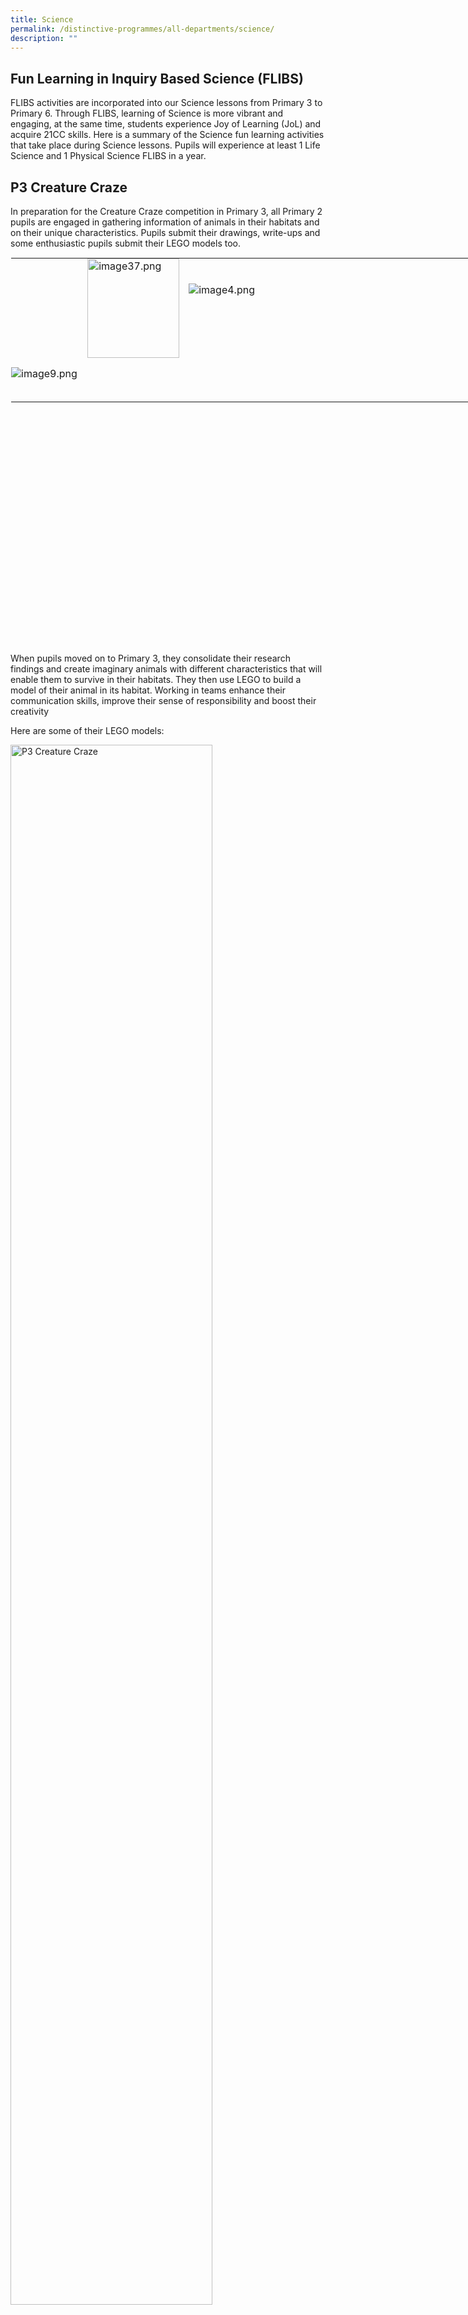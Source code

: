 ```yaml
---
title: Science
permalink: /distinctive-programmes/all-departments/science/
description: ""
---
```

Fun Learning in Inquiry Based Science (FLIBS)
---------------------------------------------

FLIBS activities are incorporated into our Science lessons from Primary 3 to Primary 6. Through FLIBS, learning of Science is more vibrant and engaging, at the same time, students experience Joy of Learning (JoL) and acquire 21CC skills. Here is a summary of the Science fun learning activities that take place during Science lessons. Pupils will experience at least 1 Life Science and 1 Physical Science FLIBS in a year.

P3 Creature Craze
-----------------

In preparation for the Creature Craze competition in Primary 3, all Primary 2 pupils are engaged in gathering information of animals in their habitats and on their unique characteristics. Pupils submit their drawings, write-ups and some enthusiastic pupils submit their LEGO models too.  
  

<table style="margin: auto; outline: 0px; padding: 0px; border-collapse: collapse; clear: both; border: 1px solid transparent; table-layout: fixed; width: 930px; height: 619px;" class="ive_eobj_center ives_tab_kosong"><tbody style="margin: 0px; outline: 0px; padding: 0px;"><tr style="margin: 0px; outline: 0px; padding: 0px;"><td style="margin: 0px; outline: 0px; padding: 0px 15px 15px 0px; vertical-align: top; width: 269.195px;"><img style="margin: 0px 0px 0px 10px; outline: 0px; padding: 0px; border: none; max-width: 100%; float: right; width: 147px; height: 159px;" class="ive_eobj_right" alt="image37.png" src="/images/image37.png"></td><td style="margin: 0px; outline: 0px; padding: 0px 15px 15px 0px; vertical-align: top; width: 628.805px;"><br style="margin: 0px; outline: 0px; padding: 0px;"><br style="margin: 0px; outline: 0px; padding: 0px;"><img style="margin: 0px 10px 0px 0px; outline: 0px; padding: 0px; border: none; max-width: 100%; float: left;" class="ive_eobj_left" alt="image4.png" src="/images/image4.png"><br style="margin: 0px; outline: 0px; padding: 0px;"></td></tr><tr style="margin: 0px; outline: 0px; padding: 0px;"><td style="margin: 0px; outline: 0px; padding: 0px 15px 15px 0px; vertical-align: top;" colspan="2"><img style="margin: auto; outline: 0px; padding: 0px; border: none; max-width: 100%; clear: both; display: block;" class="ive_eobj_center" alt="image9.png" src="/images/image9.png"><br style="margin: 0px; outline: 0px; padding: 0px;"></td></tr></tbody></table>

When pupils moved on to Primary 3, they consolidate their research findings and create imaginary animals with different characteristics that will enable them to survive in their habitats. They then use LEGO to build a model of their animal in its habitat. Working in teams enhance their communication skills, improve their sense of responsibility and boost their creativity

Here are some of their LEGO models:

<style>  
img {  
  display: block;  
  margin-left: auto;  
  margin-right: auto;  
}  
</style>  
<body><img src="/images/image51.png" alt="P3 Creature Craze
" style="width:80%;">  
  
</body>  
<br>

P3 Every Child a Seed
---------------------

This programme initiated by NParks aims to provide each Primary 3 pupil a chance to experience the planting process and understand its challenges. The pupils also learn about the importance of gardens in our environment and ways we can preserve them. Through this programme, the values of responsibility and care for the environment are strengthened.

![P3 Every Child a Seed](/images/P3%20Every%20Child%20a%20Seed.jpg)

P4 Sony Creative Science Award
------------------------------

Sony Creative Science Award is Singapore’s largest national toy-making competition for primary school students. Our Primary 4 pupils are given the task of creating toys using recycled materials and demonstrate at least one scientific concept. Through this competition, our pupils get to engage in exploratory and skilful play with the addition of Science learning.  
  

<table style="margin: auto; outline: 0px; padding: 0px; border-collapse: collapse; clear: both; border: 1px solid transparent; table-layout: fixed; text-align: center; width: 930px;" class="ive_eobj_center ives_tab_kosong"><tbody style="margin: 0px; outline: 0px; padding: 0px;"><tr style="margin: 0px; outline: 0px; padding: 0px;"><td style="margin: 0px; outline: 0px; padding: 0px 15px 15px 0px; vertical-align: top; text-align: center; width: 431px;"><img style="margin: auto; outline: 0px; padding: 0px; border: none; max-width: 100%; clear: both; display: block;" class="ive_eobj_center" alt="image46.jpg" src="/images/image46.jpeg"><img style="margin: auto; outline: 0px; padding: 0px; border: none; max-width: 100%; clear: both; display: block;" class="ive_eobj_center" alt="image44.png" src="/images/image44.png"></td><td style="margin: 0px; outline: 0px; padding: 0px 15px 15px 0px; vertical-align: top; text-align: center; width: 431px;"><img style="margin: 0px 10px 0px 0px; outline: 0px; padding: 0px; border: none; max-width: 100%; float: left; width: 128px; height: 169px;" class="ive_eobj_left" alt="image45.jpg" src="/images/image45.jpeg"><img style="margin: 0px 10px 0px 0px; outline: 0px; padding: 0px; border: none; max-width: 100%; float: left; width: 126px; height: 168px;" class="ive_eobj_left" alt="image10.jpg" src="/images/image10.jpeg"><img style="margin: 0px 10px 0px 0px; outline: 0px; padding: 0px; border: none; max-width: 100%; float: left; width: 128px; height: 168px;" class="ive_eobj_left" alt="image24.jpg" src="/images/image24.jpeg"><img style="margin: auto; outline: 0px; padding: 0px; border: none; max-width: 100%; clear: both; display: block;" class="ive_eobj_center" alt="image5.png" src="/images/image5.png"></td></tr><tr style="margin: 0px; outline: 0px; padding: 0px;"><td style="margin: 0px; outline: 0px; padding: 0px 15px 15px 0px; vertical-align: top; text-align: center;"><img style="margin: auto; outline: 0px; padding: 0px; border: none; max-width: 100%; clear: both; display: block; width: 366px; height: 273px;" class="ive_eobj_center" alt="image26.jpg" src="/images/image26.jpeg"><img style="margin: auto; outline: 0px; padding: 0px; border: none; max-width: 100%; clear: both; display: block;" class="ive_eobj_center" alt="image50.png" src="/images/image50.png"></td><td style="margin: 0px; outline: 0px; padding: 0px 15px 15px 0px; vertical-align: top; text-align: center;"><img style="margin: auto; outline: 0px; padding: 0px; border: none; max-width: 100%; clear: both; display: block; width: 365px; height: 272px;" class="ive_eobj_center" alt="image27.jpg" src="/images/image27.jpeg"><img style="margin: auto; outline: 0px; padding: 0px; border: none; max-width: 100%; clear: both; display: block;" class="ive_eobj_center" alt="image52.png" src="/images/image52.png"></td></tr><tr style="margin: 0px; outline: 0px; padding: 0px;"><td style="margin: 0px; outline: 0px; padding: 0px 15px 15px 0px; vertical-align: top; text-align: center;" colspan="2"><img style="margin: auto; outline: 0px; padding: 0px; border: none; max-width: 100%; clear: both; display: block; width: 435px; height: 325px;" class="ive_eobj_center" alt="image21.jpg" src="/images/image21.jpeg"><img style="margin: auto; outline: 0px; padding: 0px; border: none; max-width: 100%; clear: both; display: block;" class="ive_eobj_center" alt="image11.png" src="/images/image11.png"></td></tr><tr style="margin: 0px; outline: 0px; padding: 0px;"><td style="margin: 0px; outline: 0px; padding: 0px 15px 15px 0px; vertical-align: top; text-align: left;" colspan="2">P3 pupils exploring the toys made by P4 pupils:&nbsp; &nbsp;</td></tr><tr style="margin: 0px; outline: 0px; padding: 0px;"><td style="margin: 0px; outline: 0px; padding: 0px 15px 15px 0px; vertical-align: top;"><img style="margin: auto; outline: 0px; padding: 0px; border: none; max-width: 100%; clear: both; display: block; width: 345px; height: 258px;" class="ive_eobj_center" alt="image14.jpg" width="100%" src="/images/image14.jpeg"></td><td style="margin: 0px; outline: 0px; padding: 0px 15px 15px 0px; vertical-align: top;"><img style="margin: auto; outline: 0px; padding: 0px; border: none; max-width: 100%; clear: both; display: block; width: 357px; height: 231px;" class="ive_eobj_center" alt="image6.jpg" width="100%" src="/images/image6.jpeg">&nbsp;</td></tr><tr style="margin: 0px; outline: 0px; padding: 0px;"><td style="margin: 0px; outline: 0px; padding: 0px 15px 15px 0px; vertical-align: top;"><img style="margin: auto; outline: 0px; padding: 0px; border: none; max-width: 100%; clear: both; display: block; width: 306px; height: 408px;" class="ive_eobj_center" alt="image47.jpg" src="/images/image47.jpeg"></td><td style="margin: 0px; outline: 0px; padding: 0px 15px 15px 0px; vertical-align: top;"><br style="margin: 0px; outline: 0px; padding: 0px;"><img style="margin: 0px 10px 0px 0px; outline: 0px; padding: 0px; border: none; max-width: 100%; float: left;" class="ive_eobj_left" alt="image31.jpg" width="100%" src="/images/image31.jpeg"></td></tr><tr style="margin: 0px; outline: 0px; padding: 0px;"><td style="margin: 0px; outline: 0px; padding: 0px 15px 15px 0px; vertical-align: top;" colspan="2"><img style="margin: auto; outline: 0px; padding: 0px; border: none; max-width: 100%; clear: both; display: block; width: 416px; height: 310px;" class="ive_eobj_center" alt="Science_1.jpg" width="100%" src="/images/Science_1.jpeg"></td></tr></tbody></table>

P4 Indoor Farming
-----------------

Our Primary 4 pupils germinate seeds in small sponges and transplant them into indoor hydroponics sets that are placed outside the classrooms. After a few weeks, help to harvest the spinach. Through this activity, we hope that our pupils understand and appreciate the tireless efforts farmers put in to bring food to our dining tables. Hopefully, this helps pupils to reduce food wastage.

Here are some highlights:  

![P4 Indoor Farming](/images/image49.png)

![P4 Indoor Farming](/images/image43.png)

P4 Werm Cycle
-------------

To promote a sense of responsibility as well as self-directed learning, Primary 4 pupils are entrusted with a container of mealworm beetle larva which they have to care for till the larva become adults. Pupils learn how to feed the mealworm beetle larva as they observe their growth and changes keenly.

Here are some reflections, photographs and drawings that pupils posted:

<table style="margin: auto; outline: 0px; padding: 0px; border-collapse: collapse; clear: both; border: 1px solid transparent; table-layout: fixed;" class="ive_eobj_center ives_tab_kosong"><tbody style="margin: 0px; outline: 0px; padding: 0px;"><tr style="margin: 0px; outline: 0px; padding: 0px;"><td style="margin: 0px; outline: 0px; padding: 0px 15px 15px 0px; vertical-align: top;"><img style="margin: 0px 10px 0px 0px; outline: 0px; padding: 0px; border: none; max-width: 100%; float: left; width: 378px; height: 518px;" class="ive_eobj_left" alt="image12.png" src="/images/image12.png"></td><td style="margin: 0px; outline: 0px; padding: 0px 15px 15px 0px; vertical-align: top;"><img style="margin: 0px 10px 0px 0px; outline: 0px; padding: 0px; border: none; max-width: 100%; float: left; width: 460px; height: 513px;" class="ive_eobj_left" alt="image39.png" src="/images/image39.png"></td></tr></tbody></table>

  

P5 Singapore Amazing Flying Machine Competition
-----------------------------------------------

Every year, all Primary 5 pupils are engaged in making a flying machine (paper plane). Pupils collaborate in teams to design and fold paper planes to achieve the longest, farthest or most accurate flight. The competition provides pupils an opportunity to apply aerodynamics knowledge gained and demonstrate their passion for flight science.

<table style="margin: auto; outline: 0px; padding: 0px; border-collapse: collapse; clear: both; border: 1px solid transparent; table-layout: fixed;" class="ive_eobj_center ives_tab_kosong"><tbody style="margin: 0px; outline: 0px; padding: 0px;"><tr style="margin: 0px; outline: 0px; padding: 0px;"><td style="margin: 0px; outline: 0px; padding: 0px 15px 15px 0px; vertical-align: top;"><img style="margin: 0px 10px 0px 0px; outline: 0px; padding: 0px; border: none; max-width: 100%; float: left; width: 407px; height: 317px;" class="ive_eobj_left" alt="image20.jpg" src="/images/image20.jpeg"></td><td style="margin: 0px; outline: 0px; padding: 0px 15px 15px 0px; vertical-align: top;"><img style="margin: 0px 10px 0px 0px; outline: 0px; padding: 0px; border: none; max-width: 100%; float: left; width: 298px; height: 319px;" class="ive_eobj_left" alt="image40.jpg" src="/images/image40.jpeg"></td></tr></tbody></table>

<figcaption style="text-align:center;">Folding paper plane</figcaption>
  
<style>  
img {  
  display: block;  
  margin-left: auto;  
  margin-right: auto;  
}  
</style>  
<body><img src="/images/image34.jpeg" alt="P5 Singapore Amazing Flying Machine Competition" style="width:50%;">  
  
</body>  
<figcaption style="text-align:center;">Flight taking off … here we go!</figcaption>

P5 Environmental Trail
----------------------

Our Primary 5 pupils are given opportunities to explore nature as they learn about the characteristics of fruits and seeds. Pupils visit different stations in small groups in the school eco-garden and widen their knowledge beyond the textbook through observations of the different plant parts and fruits.

<table style="margin: auto; outline: 0px; padding: 0px; border-collapse: collapse; clear: both; border: 1px solid transparent; table-layout: fixed; width: 850px; height: 222px;" class="ive_eobj_center ives_tab_kosong"><tbody style="margin: 0px; outline: 0px; padding: 0px;"><tr style="margin: 0px; outline: 0px; padding: 0px;"><td style="margin: 0px; outline: 0px; padding: 0px 15px 15px 0px; vertical-align: top; width: 284px;"><img style="margin: auto; outline: 0px; padding: 0px; border: none; max-width: 100%; clear: both; display: block;" class="ive_eobj_center" alt="image22.jpg" width="100%" src="/images/image22.jpeg"><span style="margin: 0px; outline: 0px; padding: 0px; background-color: initial;"><div style="margin: 0px; outline: 0px; padding: 0px; line-height: 24px !important; color: rgb(48, 48, 48); font-family: Archivo, sans-serif; font-size: 16px; font-weight: 400; text-align: center;"><span style="margin: 0px; outline: 0px; padding: 0px; background-color: initial;">P5 pupils moving around the eco-garden on a trail</span></div></span></td><td style="margin: 0px; outline: 0px; padding: 0px 15px 15px 0px; vertical-align: top; width: 281px;"><img style="margin: auto; outline: 0px; padding: 0px; border: none; max-width: 100%; clear: both; display: block;" class="ive_eobj_center" alt="image36.jpg" width="100%" src="/images/image36.jpeg"><div style="margin: 0px; outline: 0px; padding: 0px; line-height: 24px !important; color: rgb(48, 48, 48); font-family: Archivo, sans-serif; font-size: 16px; font-weight: 400; text-align: center;"><span style="margin: 0px; outline: 0px; padding: 0px; background-color: initial;">Visiting a station to observe the characteristics of fruits</span></div></td><td style="margin: 0px; outline: 0px; padding: 0px 15px 15px 0px; vertical-align: top; width: 284px;"><img style="margin: auto; outline: 0px; padding: 0px; border: none; max-width: 100%; clear: both; display: block;" class="ive_eobj_center" alt="image54.jpg" width="100%" src="/images/image54.jpeg"><div style="margin: 0px; outline: 0px; padding: 0px; line-height: 24px !important; color: rgb(48, 48, 48); font-family: Archivo, sans-serif; font-size: 16px; font-weight: 400; text-align: center;"><span style="margin: 0px; outline: 0px; padding: 0px; background-color: initial;">Studying the parts of a flower</span></div></td></tr></tbody></table>

P5 Water-Testing Activity
-------------------------

Our Primary 5 pupils are involved in a basic water monitoring activity. Pupils use a simple test kit to test the quality of the water in our eco-garden pond. Pupils are more aware of how different water conditions affects the survival of aquatic organisms.

<table style="margin: auto; outline: 0px; padding: 0px; border-collapse: collapse; clear: both; border: 1px solid transparent; table-layout: fixed; width: 538px; height: 276px;" class="ive_eobj_center ives_tab_kosong"><tbody style="margin: 0px; outline: 0px; padding: 0px;"><tr style="margin: 0px; outline: 0px; padding: 0px;"><td style="margin: 0px; outline: 0px; padding: 0px 15px 15px 0px; vertical-align: top; width: 269px;"><img style="margin: auto; outline: 0px; padding: 0px; border: none; max-width: 100%; clear: both; display: block; width: 269px;" class="ive_eobj_center" alt="image25.jpg" src="/images/image25.jpeg"><div style="margin: 0px; outline: 0px; padding: 0px; line-height: 24px !important; color: rgb(48, 48, 48); font-family: Archivo, sans-serif; font-size: 16px; font-weight: 400; text-align: center;">Observing the clarity of water</div></td><td style="margin: 0px; outline: 0px; padding: 0px 15px 15px 0px; vertical-align: top; width: 269px;"><img style="margin: auto; outline: 0px; padding: 0px; border: none; max-width: 100%; clear: both; display: block; width: 269px;" class="ive_eobj_center" alt="image2.jpg" src="/images/image2.jpeg"><div style="margin: 0px; outline: 0px; padding: 0px; line-height: 24px !important; color: rgb(48, 48, 48); font-family: Archivo, sans-serif; font-size: 16px; font-weight: 400; text-align: center;">Observing the clarity of water</div></td></tr></tbody></table>

P5 Microbits
------------

Our Primary 5 pupils are exposed to entry level block programming involving the pocket-sized computer; Microbit. This activity encourages creativity and invention as pupils learn entry level coding skills. This is also in line with MOE’s vision to inculcate Science, Technology, Engineering and Mathematics (STEM) learning into the curriculum.

<table style="margin: auto; outline: 0px; padding: 0px; border-collapse: collapse; clear: both; border: 1px solid transparent; table-layout: fixed; width: 811px; height: 215px;" class="ive_eobj_center ives_tab_kosong"><tbody style="margin: 0px; outline: 0px; padding: 0px;"><tr style="margin: 0px; outline: 0px; padding: 0px;"><td style="margin: 0px; outline: 0px; padding: 0px 15px 15px 0px; vertical-align: top; width: 270px;"><img style="margin: auto; outline: 0px; padding: 0px; border: none; max-width: 100%; clear: both; display: block; width: 270px;" class="ive_eobj_center" alt="image55.jpg" src="/images/image55.jpeg"><div style="margin: 0px; outline: 0px; padding: 0px; line-height: 24px !important; color: rgb(48, 48, 48); font-family: Archivo, sans-serif; font-size: 16px; font-weight: 400; text-align: center;">Intense focus on coding</div></td><td style="margin: 0px; outline: 0px; padding: 0px 15px 15px 0px; vertical-align: top; width: 268px;"><img style="margin: auto; outline: 0px; padding: 0px; border: none; max-width: 100%; clear: both; display: block; width: 268px;" class="ive_eobj_center" alt="image3.jpg" src="/images/image3.jpeg"><div style="margin: 0px; outline: 0px; padding: 0px; line-height: 24px !important; color: rgb(48, 48, 48); font-family: Archivo, sans-serif; font-size: 16px; font-weight: 400; text-align: center;">Collaborating with peers</div></td><td style="margin: 0px; outline: 0px; padding: 0px 15px 15px 0px; vertical-align: top; width: 272px;"><img style="margin: auto; outline: 0px; padding: 0px; border: none; max-width: 100%; clear: both; display: block; width: 272px;" class="ive_eobj_center" alt="image1.jpg" src="/images/image1.jpeg"><div style="margin: 0px; outline: 0px; padding: 0px; line-height: 24px !important; color: rgb(48, 48, 48); font-family: Archivo, sans-serif; font-size: 16px; font-weight: 400; text-align: center;">Picking up coding skills</div></td></tr></tbody></table>

P6 LEGO Building Blocks in Science
----------------------------------

To create a more stimulating and fun-filled lesson, our Primary 6 pupils are provided an opportunity to apply the scientific concept they have learnt using Lego toy car. Through the building blocks activity, pupils’ problem-solving and organisational skills are enhanced. It also improves their creativity and enriches their communication and critical thinking skills.  
  

<table style="margin: auto; outline: 0px; padding: 0px; border-collapse: collapse; clear: both; border: 1px solid transparent; table-layout: fixed; width: 650px; height: 300px;" class="ive_eobj_center ives_tab_kosong"><tbody style="margin: 0px; outline: 0px; padding: 0px;"><tr style="margin: 0px; outline: 0px; padding: 0px;"><td style="margin: 0px; outline: 0px; padding: 0px 15px 15px 0px; vertical-align: top; width: 325px;"><img style="margin: auto; outline: 0px; padding: 0px; border: none; max-width: 100%; clear: both; display: block; width: 325px;" class="ive_eobj_center" alt="image29.jpg" src="/images/image29.jpeg"><div style="margin: 0px; outline: 0px; padding: 0px; line-height: 24px !important; color: rgb(48, 48, 48); font-family: Archivo, sans-serif; font-size: 16px; font-weight: 400; text-align: center;">Constructing the toy car with team-mates</div></td><td style="margin: 0px; outline: 0px; padding: 0px 15px 15px 0px; vertical-align: top; width: 325px;"><img style="margin: auto; outline: 0px; padding: 0px; border: none; max-width: 100%; clear: both; display: block; width: 225px; height: 299px;" class="ive_eobj_center" alt="image35.jpg" src="/images/image35.jpeg"><div style="margin: 0px; outline: 0px; padding: 0px; line-height: 24px !important; color: rgb(48, 48, 48); font-family: Archivo, sans-serif; font-size: 16px; font-weight: 400; text-align: center;">Checking the final product</div></td></tr></tbody></table>

P6 Recycling Carnival
---------------------

During our annual recycling carnival, our school aims to raise funds for charity through fun-filled games created by our very own Primary 6 pupils using recyclable materials. Pupils work in teams and showcase their creativity in planning and producing game items from scratch using cardboards, egg crates, cans and plastic bottles. As Yangzhengnites participated in the games and did their part to raise funds for the Singapore Children’s Society and Children’s Cancer Foundation.  
  

<table style="margin: auto; outline: 0px; padding: 0px; border-collapse: collapse; clear: both; border: 1px solid transparent; table-layout: fixed; width: 625px; height: 234px;" class="ive_eobj_center ives_tab_kosong"><tbody style="margin: 0px; outline: 0px; padding: 0px;"><tr style="margin: 0px; outline: 0px; padding: 0px;"><td style="margin: 0px; outline: 0px; padding: 0px 15px 15px 0px; vertical-align: top; width: 311px;"><img style="margin: auto; outline: 0px; padding: 0px; border: none; max-width: 100%; clear: both; display: block; width: 311px;" class="ive_eobj_center" alt="image13.jpg" src="/images/image13.jpeg"><div style="margin: 0px; outline: 0px; padding: 0px; line-height: 24px !important; color: rgb(48, 48, 48); font-family: Archivo, sans-serif; font-size: 16px; font-weight: 400; text-align: center;">Trying his best at aiming right</div></td><td style="margin: 0px; outline: 0px; padding: 0px 15px 15px 0px; vertical-align: top; width: 313px;"><img style="margin: auto; outline: 0px; padding: 0px; border: none; max-width: 100%; clear: both; display: block; width: 313px;" class="ive_eobj_center" alt="image16.jpg" src="/images/image16.jpeg"><div style="margin: 0px; outline: 0px; padding: 0px; line-height: 24px !important; color: rgb(48, 48, 48); font-family: Archivo, sans-serif; font-size: 16px; font-weight: 400; text-align: center;">Waiting anxiously for their tokens</div></td></tr><tr style="margin: 0px; outline: 0px; padding: 0px;"><td style="margin: 0px; outline: 0px; padding: 0px 15px 15px 0px; vertical-align: top;"><img style="margin: auto; outline: 0px; padding: 0px; border: none; max-width: 100%; clear: both; display: block; width: 311px;" class="ive_eobj_center" alt="image42.jpg" src="/images/image42.jpeg"><div style="margin: 0px; outline: 0px; padding: 0px; line-height: 24px !important; color: rgb(48, 48, 48); font-family: Archivo, sans-serif; font-size: 16px; font-weight: 400; text-align: center;">Throwing coloured balls into holes</div></td><td style="margin: 0px; outline: 0px; padding: 0px 15px 15px 0px; vertical-align: top;"><img style="margin: auto; outline: 0px; padding: 0px; border: none; max-width: 100%; clear: both; display: block; width: 313px;" class="ive_eobj_center" alt="image32.jpg" src="/images/image32.jpeg"><div style="margin: 0px; outline: 0px; padding: 0px; line-height: 24px !important; color: rgb(48, 48, 48); font-family: Archivo, sans-serif; font-size: 16px; font-weight: 400; text-align: center;">Everyone loves carnival games!</div></td></tr></tbody></table>

P6 Learning Journey to Lee Kong Chian Natural History Museum
------------------------------------------------------------

Our Primary 6 pupils have a meaningful educational learning journey to Lee Kong Chian Natural History Museum. Pupils explore the vast diversity of biological life and the dynamic interactions between the living things in various habitats. They are also exposed to the rich natural history and heritage in Singapore.  
  

<table style="margin: auto; outline: 0px; padding: 0px; border-collapse: collapse; clear: both; border: 1px solid transparent; table-layout: fixed; width: 554px; height: 299px;" class="ive_eobj_center ives_tab_kosong"><tbody style="margin: 0px; outline: 0px; padding: 0px;"><tr style="margin: 0px; outline: 0px; padding: 0px;"><td style="margin: 0px; outline: 0px; padding: 0px 15px 15px 0px; vertical-align: top; width: 553px;" colspan="2"><img style="margin: auto; outline: 0px; padding: 0px; border: none; max-width: 100%; clear: both; display: block; width: 552px;" class="ive_eobj_center" alt="image17.jpg" src="/images/image17.jpeg"><div style="margin: 0px; outline: 0px; padding: 0px; line-height: 24px !important; color: rgb(48, 48, 48); font-family: Archivo, sans-serif; font-size: 16px; font-weight: 400; text-align: center;">Observing a life-size specimen in the gallery</div></td></tr><tr style="margin: 0px; outline: 0px; padding: 0px;"><td style="margin: 0px; outline: 0px; padding: 0px 15px 15px 0px; vertical-align: top;"><img style="margin: auto; outline: 0px; padding: 0px; border: none; max-width: 100%; clear: both; display: block; width: 268px;" class="ive_eobj_center" alt="image53.jpg" src="/images/image53.jpeg"></td><td style="margin: 0px; outline: 0px; padding: 0px 15px 15px 0px; vertical-align: top;"><img style="margin: auto; outline: 0px; padding: 0px; border: none; max-width: 100%; clear: both; display: block; width: 268px;" class="ive_eobj_center" alt="image23.jpg" src="/images/image23.jpeg"></td></tr></tbody></table>

Close-up observations of specimens